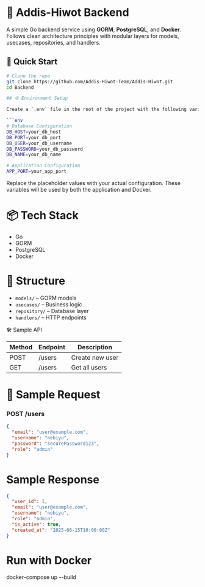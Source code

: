# 🧠 Addis-Hiwot Backend

A simple Go backend service using **GORM**, **PostgreSQL**, and **Docker**. Follows clean architecture principles with modular layers for models, usecases, repositories, and handlers.

## 🚀 Quick Start

````bash
# Clone the repo
git clone https://github.com/Addis-Hiwot-Team/Addis-Hiwot.git
cd Backend

## ⚙️ Environment Setup

Create a `.env` file in the root of the project with the following variables:

```env
# Database Configuration
DB_HOST=your_db_host
DB_PORT=your_db_port
DB_USER=your_db_username
DB_PASSWORD=your_db_password
DB_NAME=your_db_name

# Application Configuration
APP_PORT=your_app_port
````

Replace the placeholder values with your actual configuration.
These variables will be used by both the application and Docker.

# 📦 Tech Stack

- Go
- GORM
- PostgreSQL
- Docker

# 📂 Structure

- `models/` – GORM models
- `usecases/` – Business logic
- `repository/` – Database layer
- `handlers/` – HTTP endpoints

🛠 Sample API

| Method | Endpoint | Description     |
| ------ | -------- | --------------- |
| POST   | /users   | Create new user |
| GET    | /users   | Get all users   |

# 🧪 Sample Request

### POST /users

```json
{
  "email": "user@example.com",
  "username": "nebiyu",
  "password": "securePassword123",
  "role": "admin"
}
```

# Sample Response

```json
{
  "user_id": 1,
  "email": "user@example.com",
  "username": "nebiyu",
  "role": "admin",
  "is_active": true,
  "created_at": "2025-06-15T10:00:00Z"
}
```

# Run with Docker

docker-compose up --build
